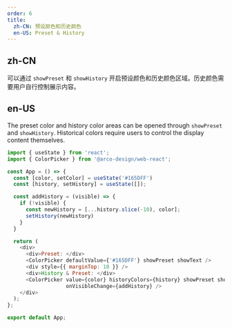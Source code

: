 ```yaml
---
order: 6
title:
  zh-CN: 预设颜色和历史颜色
  en-US: Preset & History
---
```


## zh-CN

可以通过 `showPreset` 和 `showHistory` 开启预设颜色和历史颜色区域。历史颜色需要用户自行控制展示内容。

## en-US

The preset color and history color areas can be opened through `showPreset` and `showHistory`. Historical colors require users to control the display content themselves.

```js
import { useState } from 'react';
import { ColorPicker } from '@arco-design/web-react';

const App = () => {
  const [color, setColor] = useState('#165DFF')
  const [history, setHistory] = useState([]);

  const addHistory = (visible) => {
    if (!visible) {
      const newHistory = [...history.slice(-10), color];
      setHistory(newHistory)
    }
  }

  return (
    <div>
      <div>Preset: </div>
      <ColorPicker defaultValue={'#165DFF'} showPreset showText />
      <div style={{ marginTop: 10 }} />
      <div>History & Preset: </div>
      <ColorPicker value={color} historyColors={history} showPreset showHistory showText onChange={setColor}
                   onVisibleChange={addHistory} />
    </div>
  );
};

export default App;
```
